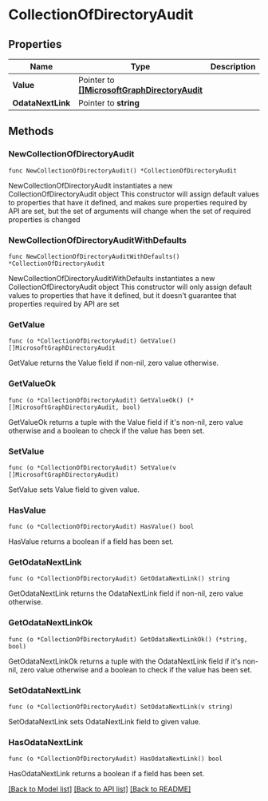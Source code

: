 # CollectionOfDirectoryAudit

## Properties

Name | Type | Description | Notes
------------ | ------------- | ------------- | -------------
**Value** | Pointer to [**[]MicrosoftGraphDirectoryAudit**](MicrosoftGraphDirectoryAudit.md) |  | [optional] 
**OdataNextLink** | Pointer to **string** |  | [optional] 

## Methods

### NewCollectionOfDirectoryAudit

`func NewCollectionOfDirectoryAudit() *CollectionOfDirectoryAudit`

NewCollectionOfDirectoryAudit instantiates a new CollectionOfDirectoryAudit object
This constructor will assign default values to properties that have it defined,
and makes sure properties required by API are set, but the set of arguments
will change when the set of required properties is changed

### NewCollectionOfDirectoryAuditWithDefaults

`func NewCollectionOfDirectoryAuditWithDefaults() *CollectionOfDirectoryAudit`

NewCollectionOfDirectoryAuditWithDefaults instantiates a new CollectionOfDirectoryAudit object
This constructor will only assign default values to properties that have it defined,
but it doesn't guarantee that properties required by API are set

### GetValue

`func (o *CollectionOfDirectoryAudit) GetValue() []MicrosoftGraphDirectoryAudit`

GetValue returns the Value field if non-nil, zero value otherwise.

### GetValueOk

`func (o *CollectionOfDirectoryAudit) GetValueOk() (*[]MicrosoftGraphDirectoryAudit, bool)`

GetValueOk returns a tuple with the Value field if it's non-nil, zero value otherwise
and a boolean to check if the value has been set.

### SetValue

`func (o *CollectionOfDirectoryAudit) SetValue(v []MicrosoftGraphDirectoryAudit)`

SetValue sets Value field to given value.

### HasValue

`func (o *CollectionOfDirectoryAudit) HasValue() bool`

HasValue returns a boolean if a field has been set.

### GetOdataNextLink

`func (o *CollectionOfDirectoryAudit) GetOdataNextLink() string`

GetOdataNextLink returns the OdataNextLink field if non-nil, zero value otherwise.

### GetOdataNextLinkOk

`func (o *CollectionOfDirectoryAudit) GetOdataNextLinkOk() (*string, bool)`

GetOdataNextLinkOk returns a tuple with the OdataNextLink field if it's non-nil, zero value otherwise
and a boolean to check if the value has been set.

### SetOdataNextLink

`func (o *CollectionOfDirectoryAudit) SetOdataNextLink(v string)`

SetOdataNextLink sets OdataNextLink field to given value.

### HasOdataNextLink

`func (o *CollectionOfDirectoryAudit) HasOdataNextLink() bool`

HasOdataNextLink returns a boolean if a field has been set.


[[Back to Model list]](../README.md#documentation-for-models) [[Back to API list]](../README.md#documentation-for-api-endpoints) [[Back to README]](../README.md)


